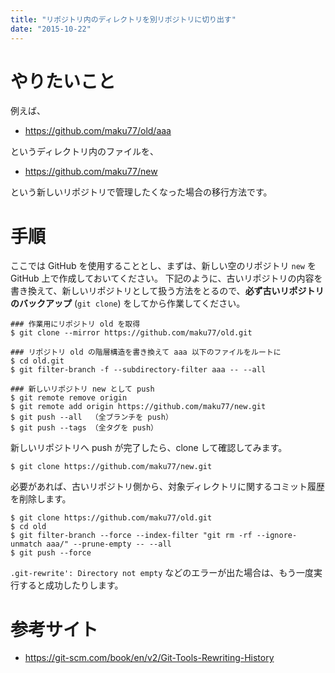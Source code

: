 ```yaml
---
title: "リポジトリ内のディレクトリを別リポジトリに切り出す"
date: "2015-10-22"
---
```


やりたいこと
====

例えば、

* https://github.com/maku77/old/aaa

というディレクトリ内のファイルを、

* https://github.com/maku77/new

という新しいリポジトリで管理したくなった場合の移行方法です。

手順
====

ここでは GitHub を使用することとし、まずは、新しい空のリポジトリ `new` を GitHub 上で作成しておいてください。
下記のように、古いリポジトリの内容を書き換えて、新しいリポジトリとして扱う方法をとるので、**必ず古いリポジトリのバックアップ** (`git clone`) をしてから作業してください。

```
### 作業用にリポジトリ old を取得
$ git clone --mirror https://github.com/maku77/old.git

### リポジトリ old の階層構造を書き換えて aaa 以下のファイルをルートに
$ cd old.git
$ git filter-branch -f --subdirectory-filter aaa -- --all

### 新しいリポジトリ new として push
$ git remote remove origin
$ git remote add origin https://github.com/maku77/new.git
$ git push --all  （全ブランチを push）
$ git push --tags （全タグを push）
```

新しいリポジトリへ push が完了したら、clone して確認してみます。

```
$ git clone https://github.com/maku77/new.git
```

必要があれば、古いリポジトリ側から、対象ディレクトリに関するコミット履歴を削除します。

```
$ git clone https://github.com/maku77/old.git
$ cd old
$ git filter-branch --force --index-filter "git rm -rf --ignore-unmatch aaa/" --prune-empty -- --all
$ git push --force
```

`.git-rewrite': Directory not empty` などのエラーが出た場合は、もう一度実行すると成功したりします。


参考サイト
====
* https://git-scm.com/book/en/v2/Git-Tools-Rewriting-History

